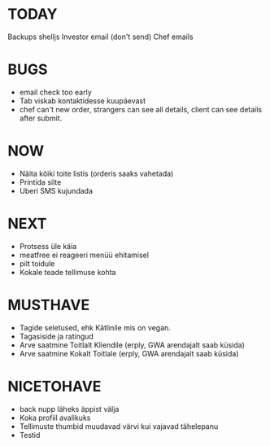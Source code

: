 # TODAY
Backups shelljs
Investor email (don't send)
Chef emails

# BUGS
* email check too early
* Tab viskab kontaktidesse kuupäevast
* chef can't new order, strangers can see all details, client can see details after submit.

# NOW
* Näita kõiki toite listis (orderis saaks vahetada)
* Printida silte
* Uberi SMS kujundada

# NEXT
* Protsess üle käia
* meatfree ei reageeri menüü ehitamisel
* pilt toidule
* Kokale teade tellimuse kohta

# MUSTHAVE
* Tagide seletused, ehk Kätlinile mis on vegan.
* Tagasiside ja ratingud
* Arve saatmine Toitlalt Kliendile (erply, GWA arendajalt saab küsida)
* Arve saatmine Kokalt Toitlale (erply, GWA arendajalt saab küsida)

# NICETOHAVE
* back nupp läheks äppist välja
* Koka profiil avalikuks
* Tellimuste thumbid muudavad värvi kui vajavad tähelepanu
* Testid
